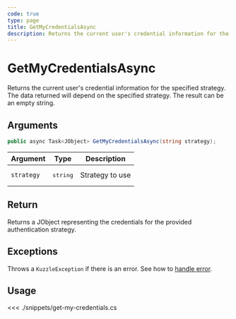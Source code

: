 ```yaml
---
code: true
type: page
title: GetMyCredentialsAsync
description: Returns the current user's credential information for the specified strategy.
---
```


# GetMyCredentialsAsync

Returns the current user's credential information for the specified strategy. The data returned will depend on the specified strategy. The result can be an empty string.

## Arguments

```csharp
public async Task<JObject> GetMyCredentialsAsync(string strategy);
```

| Argument   | Type              | Description     |
|------------|-------------------|-----------------|
| `strategy` | <pre>string</pre> | Strategy to use |

## Return

Returns a JObject representing the credentials for the provided authentication strategy.

## Exceptions

Throws a `KuzzleException` if there is an error. See how to [handle error](/sdk/csharp/1/essentials/error-handling).

## Usage

<<< ./snippets/get-my-credentials.cs
